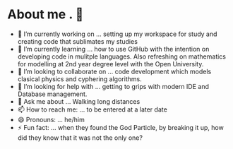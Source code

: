 # About me . 👋


<!--**mickscan/mickscan** is a ✨ _special_ ✨ repository because its `README.md` (this file) appears on your GitHub profile.-->



- 🔭 I’m currently working on ... setting up my workspace for study and creating code that sublimates my studies
- 🌱 I’m currently learning ... how to use GitHub with the intention on developing code in mulitple languages. Also refreshing on mathematics for modelling at 2nd year degree level with the Open University.
- 👯 I’m looking to collaborate on ... code development which models clasical physics and cyphering algorithms.
- 🤔 I’m looking for help with ... getting to grips with modern IDE and Database management.
- 💬 Ask me about ... Walking long distances
- 📫 How to reach me: ... to be entered at a later date 
- 😄 Pronouns: ... he/him
- ⚡ Fun fact: ... when they found the God Particle, by breaking it up, how did they know that it was not the only one?


